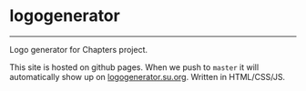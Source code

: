 # logogenerator
----
Logo generator for Chapters project.


This site is hosted on github pages. When we push to `master` it will automatically show up on [logogenerator.su.org](http://logogenerator.su.org). Written in HTML/CSS/JS.
